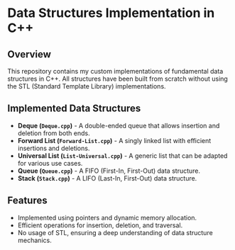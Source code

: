 # Data Structures Implementation in C++

## Overview
This repository contains my custom implementations of fundamental data structures in C++. All structures have been built from scratch without using the STL (Standard Template Library) implementations.

## Implemented Data Structures
- **Deque (`Deque.cpp`)** - A double-ended queue that allows insertion and deletion from both ends.
- **Forward List (`Forward-List.cpp`)** - A singly linked list with efficient insertions and deletions.
- **Universal List (`List-Universal.cpp`)** - A generic list that can be adapted for various use cases.
- **Queue (`Queue.cpp`)** - A FIFO (First-In, First-Out) data structure.
- **Stack (`Stack.cpp`)** - A LIFO (Last-In, First-Out) data structure.

## Features
- Implemented using pointers and dynamic memory allocation.
- Efficient operations for insertion, deletion, and traversal.
- No usage of STL, ensuring a deep understanding of data structure mechanics.
